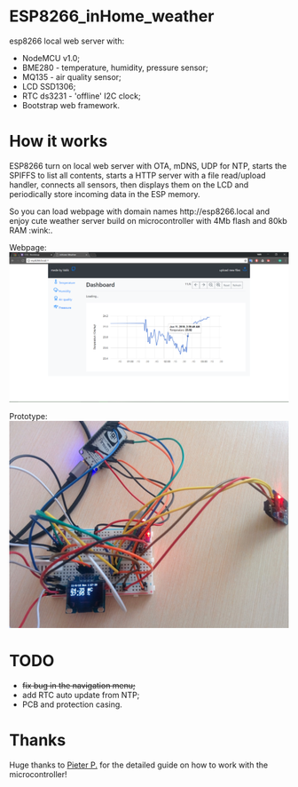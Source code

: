 # ESP8266_inHome_weather
esp8266 local web server with:
 - NodeMCU v1.0;
 - BME280 - temperature, humidity, pressure sensor;
 - MQ135 - air quality sensor;
 - LCD SSD1306;
 - RTC ds3231 - 'offline' I2C clock;
 - Bootstrap web framework.

# How it works
<p> ESP8266 turn on local web server with OTA, mDNS, UDP for NTP, starts the SPIFFS to list all contents, starts a HTTP server with a file read/upload handler, connects all sensors, then displays them on the LCD and periodically store incoming data in the ESP memory.</p>
<p> So you can load webpage with domain names http://esp8266.local and enjoy cute weather server build on microcontroller with 4Mb flash and 80kb RAM :wink:.</p>

Webpage:
<img src="https://github.com/Valentin-Golyonko/esp8266_inHome_weather/blob/master/img/web_view.png" alt="web_view">

Prototype:
<img src="https://github.com/Valentin-Golyonko/esp8266_inHome_weather/blob/master/img/prototipe_view.jpg" alt="prototipe_view">

# TODO
 - <s>fix bug in the navigation menu;</s>
 - add RTC auto update from NTP;
 - PCB and protection casing.

# Thanks 
Huge thanks to <a href="https://tttapa.github.io/ESP8266/Chap01%20-%20ESP8266.html">Pieter P.</a> for the detailed guide on how to work with the microcontroller!
